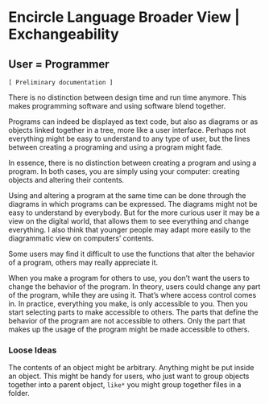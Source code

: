 ﻿Encircle Language Broader View | Exchangeability
================================================

User = Programmer
-----------------

`[ Preliminary documentation ]`

There is no distinction between design time and run time anymore. This makes programming software and using software blend together. 

Programs can indeed be displayed as text code, but also as diagrams or as objects linked together in a tree, more like a user interface. Perhaps not everything might be easy to understand to any type of user, but the lines between creating a programing and using a program might fade.

In essence, there is no distinction between creating a program and using a program. In both cases, you are simply using your computer: creating objects and altering their contents.

Using and altering a program at the same time can be done through the diagrams in which programs can be expressed. The diagrams might not be easy to understand by everybody. But for the more curious user it may be a view on the digital world, that allows them to see everything and change everything. I also think that younger people may adapt more easily to the diagrammatic view on computers’ contents.

Some users may find it difficult to use the functions that alter the behavior of a program, others may really appreciate it.

When you make a program for others to use, you don’t want the users to change the behavior of the program. In theory, users could change any part of the program, while they are using it. That’s where access control comes in. In practice, everything you make, is only accessible to you. Then you start selecting parts to make accessible to others. The parts that define the behavior of the program are not accessible to others. Only the part that makes up the usage of the program might be made accessible to others.

### Loose Ideas

The contents of an object might be arbitrary. Anything might be put inside an object. This might be handy for users, who just want to group objects together into a parent object, `like*` you might group together files in a folder.